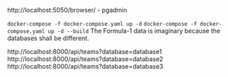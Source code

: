 http://localhost:5050/browser/ - pgadmin

`docker-compose -f docker-compose.yaml up -d`
`docker-compose -f docker-compose.yaml up -d --build`
The Formula-1 data is imaginary because the databases shall be different.

http://localhost:8000/api/teams?database=database1
http://localhost:8000/api/teams?database=database2
http://localhost:8000/api/teams?database=database3
